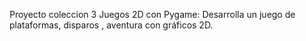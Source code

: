 Proyecto coleccion 3 Juegos 2D con Pygame: Desarrolla un juego de plataformas, disparos , aventura con gráficos 2D.
